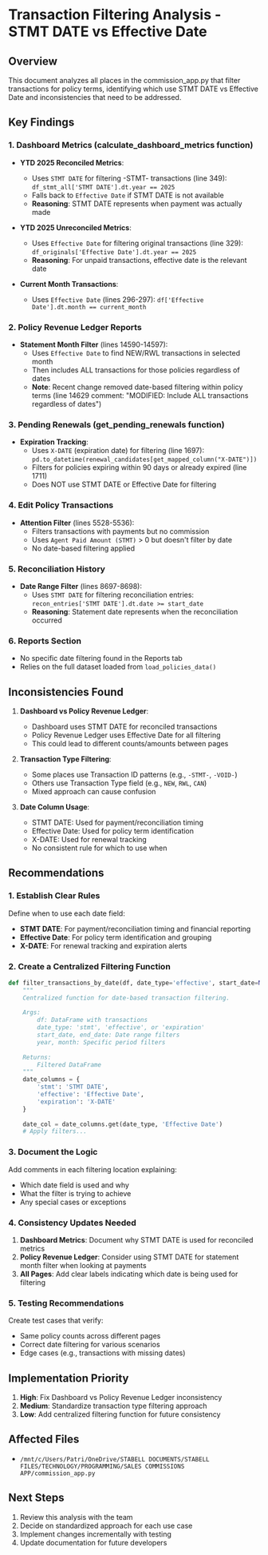 # Transaction Filtering Analysis - STMT DATE vs Effective Date

## Overview
This document analyzes all places in the commission_app.py that filter transactions for policy terms, identifying which use STMT DATE vs Effective Date and inconsistencies that need to be addressed.

## Key Findings

### 1. Dashboard Metrics (calculate_dashboard_metrics function)
- **YTD 2025 Reconciled Metrics**:
  - Uses `STMT DATE` for filtering -STMT- transactions (line 349): `df_stmt_all['STMT DATE'].dt.year == 2025`
  - Falls back to `Effective Date` if STMT DATE is not available
  - **Reasoning**: STMT DATE represents when payment was actually made

- **YTD 2025 Unreconciled Metrics**:
  - Uses `Effective Date` for filtering original transactions (line 329): `df_originals['Effective Date'].dt.year == 2025`
  - **Reasoning**: For unpaid transactions, effective date is the relevant date

- **Current Month Transactions**:
  - Uses `Effective Date` (lines 296-297): `df['Effective Date'].dt.month == current_month`

### 2. Policy Revenue Ledger Reports
- **Statement Month Filter** (lines 14590-14597):
  - Uses `Effective Date` to find NEW/RWL transactions in selected month
  - Then includes ALL transactions for those policies regardless of dates
  - **Note**: Recent change removed date-based filtering within policy terms (line 14629 comment: "MODIFIED: Include ALL transactions regardless of dates")

### 3. Pending Renewals (get_pending_renewals function)
- **Expiration Tracking**:
  - Uses `X-DATE` (expiration date) for filtering (line 1697): `pd.to_datetime(renewal_candidates[get_mapped_column("X-DATE")])`
  - Filters for policies expiring within 90 days or already expired (line 1711)
  - Does NOT use STMT DATE or Effective Date for filtering

### 4. Edit Policy Transactions
- **Attention Filter** (lines 5528-5536):
  - Filters transactions with payments but no commission
  - Uses `Agent Paid Amount (STMT)` > 0 but doesn't filter by date
  - No date-based filtering applied

### 5. Reconciliation History
- **Date Range Filter** (lines 8697-8698):
  - Uses `STMT DATE` for filtering reconciliation entries: `recon_entries['STMT DATE'].dt.date >= start_date`
  - **Reasoning**: Statement date represents when the reconciliation occurred

### 6. Reports Section
- No specific date filtering found in the Reports tab
- Relies on the full dataset loaded from `load_policies_data()`

## Inconsistencies Found

1. **Dashboard vs Policy Revenue Ledger**:
   - Dashboard uses STMT DATE for reconciled transactions
   - Policy Revenue Ledger uses Effective Date for all filtering
   - This could lead to different counts/amounts between pages

2. **Transaction Type Filtering**:
   - Some places use Transaction ID patterns (e.g., `-STMT-`, `-VOID-`)
   - Others use Transaction Type field (e.g., `NEW`, `RWL`, `CAN`)
   - Mixed approach can cause confusion

3. **Date Column Usage**:
   - STMT DATE: Used for payment/reconciliation timing
   - Effective Date: Used for policy term identification
   - X-DATE: Used for renewal tracking
   - No consistent rule for which to use when

## Recommendations

### 1. Establish Clear Rules
Define when to use each date field:
- **STMT DATE**: For payment/reconciliation timing and financial reporting
- **Effective Date**: For policy term identification and grouping
- **X-DATE**: For renewal tracking and expiration alerts

### 2. Create a Centralized Filtering Function
```python
def filter_transactions_by_date(df, date_type='effective', start_date=None, end_date=None, year=None, month=None):
    """
    Centralized function for date-based transaction filtering.
    
    Args:
        df: DataFrame with transactions
        date_type: 'stmt', 'effective', or 'expiration'
        start_date, end_date: Date range filters
        year, month: Specific period filters
    
    Returns:
        Filtered DataFrame
    """
    date_columns = {
        'stmt': 'STMT DATE',
        'effective': 'Effective Date',
        'expiration': 'X-DATE'
    }
    
    date_col = date_columns.get(date_type, 'Effective Date')
    # Apply filters...
```

### 3. Document the Logic
Add comments in each filtering location explaining:
- Which date field is used and why
- What the filter is trying to achieve
- Any special cases or exceptions

### 4. Consistency Updates Needed
1. **Dashboard Metrics**: Document why STMT DATE is used for reconciled metrics
2. **Policy Revenue Ledger**: Consider using STMT DATE for statement month filter when looking at payments
3. **All Pages**: Add clear labels indicating which date is being used for filtering

### 5. Testing Recommendations
Create test cases that verify:
- Same policy counts across different pages
- Correct date filtering for various scenarios
- Edge cases (e.g., transactions with missing dates)

## Implementation Priority
1. **High**: Fix Dashboard vs Policy Revenue Ledger inconsistency
2. **Medium**: Standardize transaction type filtering approach
3. **Low**: Add centralized filtering function for future consistency

## Affected Files
- `/mnt/c/Users/Patri/OneDrive/STABELL DOCUMENTS/STABELL FILES/TECHNOLOGY/PROGRAMMING/SALES COMMISSIONS APP/commission_app.py`

## Next Steps
1. Review this analysis with the team
2. Decide on standardized approach for each use case
3. Implement changes incrementally with testing
4. Update documentation for future developers